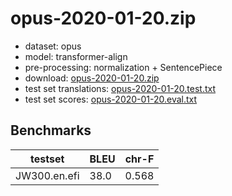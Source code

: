 # opus-2020-01-20.zip

* dataset: opus
* model: transformer-align
* pre-processing: normalization + SentencePiece
* download: [opus-2020-01-20.zip](https://object.pouta.csc.fi/OPUS-MT-models/en-efi/opus-2020-01-20.zip)
* test set translations: [opus-2020-01-20.test.txt](https://object.pouta.csc.fi/OPUS-MT-models/en-efi/opus-2020-01-20.test.txt)
* test set scores: [opus-2020-01-20.eval.txt](https://object.pouta.csc.fi/OPUS-MT-models/en-efi/opus-2020-01-20.eval.txt)

## Benchmarks

| testset               | BLEU  | chr-F |
|-----------------------|-------|-------|
| JW300.en.efi 	| 38.0 	| 0.568 |


